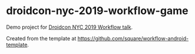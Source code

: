 # droidcon-nyc-2019-workflow-game

Demo project for [Droidcon NYC 2019 Workflow talk](https://www.nyc.droidcon.com/speaker/Ray-Ryan-%26-Zach-Klippenstein).

Created from the template at https://github.com/square/workflow-android-template.
